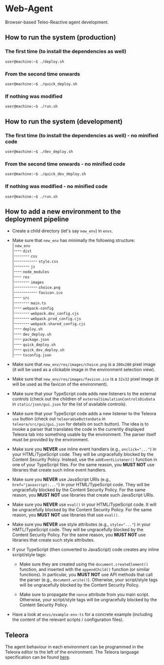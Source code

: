 # Web-Agent

Browser-based Teleo-Reactive agent development.

## How to run the system (production)

### The first time (to install the dependencies as well)

```console
user@machine:~$ ./deploy.sh
```

### From the second time onwards

```console
user@machine:~$ ./quick_deploy.sh
```

### If nothing was modified

```console
user@machine:~$ ./run.sh
```

## How to run the system (development)

### The first time (to install the dependencies as well) - no minified code

```console
user@machine:~$ ./dev_deploy.sh
```

### From the second time onwards - no minified code

```console
user@machine:~$ ./quick_dev_deploy.sh
```

### If nothing was modified - no minified code

```console
user@machine:~$ ./run.sh
```

## How to add a new environment to the deployment pipeline

* Create a child directory (let's say `new_env`) in `envs`.

* Make sure that `new_env` has minimally the following structure:\
    | `new_env`\
    |---- `dist`\
    |-------- `css`\
    |------------ `style.css`\
    |-------- `js`\
    |---- `node_modules`\
    |---- `res`\
    |-------- `images`\
    |------------ `choice.png`\
    |------------ `favicon.ico`\
    |---- `src`\
    |-------- `main.ts`\
    |---- `webpack-config`\
    |-------- `webpack.dev_config.cjs`\
    |-------- `webpack.prod_config.cjs`\
    |-------- `webpack.shared_config.cjs`\
    |---- `deploy.sh`\
    |---- `dev_deploy.sh`\
    |---- `package.json`\
    |---- `quick_deploy.sh`\
    |---- `quick_dev_deploy.sh`\
    |---- `tsconfig.json`

* Make sure that `new_env/res/images/choice.png` is a `200x200` pixel image (it will be used as a clickable image in the environment selection view).

* Make sure that `new_env/res/images/favicon.ico` is a `32x32` pixel image (it will be used as the favicon of the environment).

* Make sure that your TypeScript code adds new listeners to the external controls (check out the children of `externalSimulationControlsDivData` in `static/json/gui.json` for the list of available controls).

* Make sure that your TypeScript code adds a new listener to the Teleora `use` button (check out `teleoraUseButtonData` in `teleora/src/gui/gui.json` for details on such button). The idea is to invoke a parser that translates the code in the currently displayed Teleora tab into something usable by the environment. The parser itself must be provided by the environment.

* Make sure you **NEVER** use inline event handlers (e.g., `onclick="..."`) in your HTML/TypeScript code. They will be ungracefully blocked by the Content Security Policy. Instead, use the `addEventListener()` function in one of your TypeScript files. For the same reason, you **MUST NOT** use libraries that create such inline event handlers.

* Make sure you **NEVER** use JavaScript URIs (e.g., `href="javascript:..."`) in your HTML/TypeScript code. They will be ungracefully blocked by the Content Security Policy. For the same reason, you **MUST NOT** use libraries that create such JavaScript URIs.

* Make sure you **NEVER** use `eval()` in your HTML/TypeScript code. It will be ungracefully blocked by the Content Security Policy. For the same reason, you **MUST NOT** use libraries that use `eval()`.

* Make sure you **NEVER** use style attributes (e.g., `style="..."`) in your HMTL/TypeScript code. They will be ungracefully blocked by the Content Security Policy. For the same reason, you **MUST NOT** use libraries that create such style attributes.

* If your TypeScript (then converted to JavaScript) code creates any inline script/style tags:
  * Make sure they are created using the `document.createElement()` function, and inserted with the `appendChild()` function (or similar functions). In particular, you **MUST NOT** use API methods that call the parser (e.g., `document.write()`). Otherwise, your script/style tags will be ungracefully blocked by the Content Security Policy.

  * Make sure to propagate the `nonce` attribute from you main script. Otherwise, your script/style tags will be ungracefully blocked by the Content Security Policy.

* Have a look at `envs/example-env-ts` for a concrete example (including the content of the relevant scripts / configuration files).

## Teleora

The agent behaviour in each environment can be programmed in the Teleora editor to the left of the environment. The Teleora language specification can be found [here](TELEORA.md).

